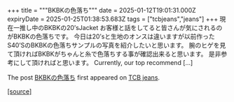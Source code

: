 +++
title = """BKBKの色落ち"""
date = 2025-01-12T19:01:31.000Z
expiryDate = 2025-01-25T01:38:53.683Z
tags = ["tcbjeans","jeans"]
+++
現在一推し中のBKBKの20’sJacket お客様と話をしてると皆さんが気にされるのがBKBKの色落ちです。 今日は20’sと生地のオンスは違いますが以前作ったS40’SのBKBKの色落ちサンプルの写真を紹介したいと思います。 腕のヒゲを見て頂ければBKBKがちゃんと糸で色落ちする事が確認出来ると思います。 是非参考にして頂ければと思います。 Currently, our top recommend \[…\]

The post [BKBKの色落ち](http://tcbjeans.com/2025/01/13/50741) first appeared on [TCB jeans](http://tcbjeans.com).

[[source]](http://tcbjeans.com/2025/01/13/50741)
